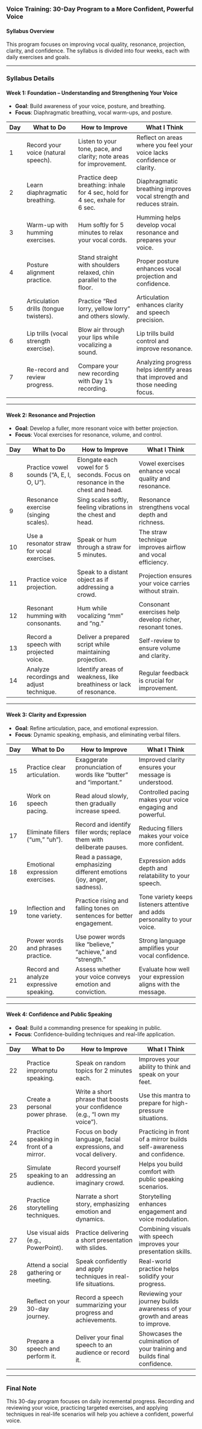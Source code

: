 ### Voice Training: 30-Day Program to a More Confident, Powerful Voice

#### **Syllabus Overview**
This program focuses on improving vocal quality, resonance, projection, clarity, and confidence. The syllabus is divided into four weeks, each with daily exercises and goals.

---

### **Syllabus Details**

#### **Week 1: Foundation – Understanding and Strengthening Your Voice**
- **Goal**: Build awareness of your voice, posture, and breathing.
- **Focus**: Diaphragmatic breathing, vocal warm-ups, and posture.

| **Day** | **What to Do**                          | **How to Improve**                                             | **What I Think**                                                                 |
|---------|-----------------------------------------|----------------------------------------------------------------|----------------------------------------------------------------------------------|
| 1       | Record your voice (natural speech).     | Listen to your tone, pace, and clarity; note areas for improvement. | Reflect on areas where you feel your voice lacks confidence or clarity.         |
| 2       | Learn diaphragmatic breathing.         | Practice deep breathing: inhale for 4 sec, hold for 4 sec, exhale for 6 sec. | Diaphragmatic breathing improves vocal strength and reduces strain.             |
| 3       | Warm-up with humming exercises.        | Hum softly for 5 minutes to relax your vocal cords.            | Humming helps develop vocal resonance and prepares your voice.                  |
| 4       | Posture alignment practice.            | Stand straight with shoulders relaxed, chin parallel to the floor. | Proper posture enhances vocal projection and confidence.                        |
| 5       | Articulation drills (tongue twisters). | Practice “Red lorry, yellow lorry” and others slowly.          | Articulation enhances clarity and speech precision.                             |
| 6       | Lip trills (vocal strength exercise).  | Blow air through your lips while vocalizing a sound.           | Lip trills build control and improve resonance.                                 |
| 7       | Re-record and review progress.         | Compare your new recording with Day 1’s recording.             | Analyzing progress helps identify areas that improved and those needing focus.  |

---

#### **Week 2: Resonance and Projection**
- **Goal**: Develop a fuller, more resonant voice with better projection.
- **Focus**: Vocal exercises for resonance, volume, and control.

| **Day** | **What to Do**                              | **How to Improve**                                                    | **What I Think**                                                                |
|---------|---------------------------------------------|------------------------------------------------------------------------|---------------------------------------------------------------------------------|
| 8       | Practice vowel sounds (“A, E, I, O, U”).    | Elongate each vowel for 5 seconds. Focus on resonance in the chest and head. | Vowel exercises enhance vocal quality and resonance.                           |
| 9       | Resonance exercise (singing scales).        | Sing scales softly, feeling vibrations in the chest and head.          | Resonance strengthens vocal depth and richness.                                |
| 10      | Use a resonator straw for vocal exercises.  | Speak or hum through a straw for 5 minutes.                           | The straw technique improves airflow and vocal efficiency.                     |
| 11      | Practice voice projection.                  | Speak to a distant object as if addressing a crowd.                   | Projection ensures your voice carries without strain.                          |
| 12      | Resonant humming with consonants.           | Hum while vocalizing “mm” and “ng.”                                    | Consonant exercises help develop richer, resonant tones.                       |
| 13      | Record a speech with projected voice.       | Deliver a prepared script while maintaining projection.                | Self-review to ensure volume and clarity.                                      |
| 14      | Analyze recordings and adjust technique.    | Identify areas of weakness, like breathiness or lack of resonance.     | Regular feedback is crucial for improvement.                                   |

---

#### **Week 3: Clarity and Expression**
- **Goal**: Refine articulation, pace, and emotional expression.
- **Focus**: Dynamic speaking, emphasis, and eliminating verbal fillers.

| **Day** | **What to Do**                                  | **How to Improve**                                                   | **What I Think**                                                                |
|---------|-------------------------------------------------|-----------------------------------------------------------------------|---------------------------------------------------------------------------------|
| 15      | Practice clear articulation.                    | Exaggerate pronunciation of words like “butter” and “important.”      | Improved clarity ensures your message is understood.                           |
| 16      | Work on speech pacing.                          | Read aloud slowly, then gradually increase speed.                     | Controlled pacing makes your voice engaging and powerful.                      |
| 17      | Eliminate fillers (“um,” “uh”).                 | Record and identify filler words; replace them with deliberate pauses. | Reducing fillers makes your voice more confident.                              |
| 18      | Emotional expression exercises.                 | Read a passage, emphasizing different emotions (joy, anger, sadness). | Expression adds depth and relatability to your speech.                         |
| 19      | Inflection and tone variety.                    | Practice rising and falling tones on sentences for better engagement. | Tone variety keeps listeners attentive and adds personality to your voice.     |
| 20      | Power words and phrases practice.               | Use power words like “believe,” “achieve,” and “strength.”            | Strong language amplifies your vocal confidence.                               |
| 21      | Record and analyze expressive speaking.         | Assess whether your voice conveys emotion and conviction.             | Evaluate how well your expression aligns with the message.                     |

---

#### **Week 4: Confidence and Public Speaking**
- **Goal**: Build a commanding presence for speaking in public.
- **Focus**: Confidence-building techniques and real-life application.

| **Day** | **What to Do**                                 | **How to Improve**                                                    | **What I Think**                                                                |
|---------|-----------------------------------------------|-----------------------------------------------------------------------|---------------------------------------------------------------------------------|
| 22      | Practice impromptu speaking.                  | Speak on random topics for 2 minutes each.                           | Improves your ability to think and speak on your feet.                         |
| 23      | Create a personal power phrase.               | Write a short phrase that boosts your confidence (e.g., “I own my voice”). | Use this mantra to prepare for high-pressure situations.                      |
| 24      | Practice speaking in front of a mirror.       | Focus on body language, facial expressions, and vocal delivery.       | Practicing in front of a mirror builds self-awareness and confidence.          |
| 25      | Simulate speaking to an audience.             | Record yourself addressing an imaginary crowd.                        | Helps you build comfort with public speaking scenarios.                        |
| 26      | Practice storytelling techniques.             | Narrate a short story, emphasizing emotion and dynamics.              | Storytelling enhances engagement and voice modulation.                         |
| 27      | Use visual aids (e.g., PowerPoint).           | Practice delivering a short presentation with slides.                 | Combining visuals with speech improves your presentation skills.               |
| 28      | Attend a social gathering or meeting.         | Speak confidently and apply techniques in real-life situations.       | Real-world practice helps solidify your progress.                              |
| 29      | Reflect on your 30-day journey.               | Record a speech summarizing your progress and achievements.           | Reviewing your journey builds awareness of your growth and areas to improve.   |
| 30      | Prepare a speech and perform it.              | Deliver your final speech to an audience or record it.                | Showcases the culmination of your training and builds final confidence.        |

---

### **Final Note**
This 30-day program focuses on daily incremental progress. Recording and reviewing your voice, practicing targeted exercises, and applying techniques in real-life scenarios will help you achieve a confident, powerful voice.